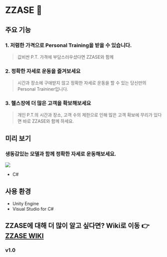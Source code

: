# ZZASE 🏃‍

## 주요 기능

### 1. 저렴한 가격으로 Personal Training을 받을 수 있습니다.
>값비싼 P.T. 가격에 부담스러우셨다면 ZZASE와 함께

### 2. 정확한 자세로 운동을 즐겨보세요
>시간과 장소에 구애받지 않고 정확한 자세로 운동을 할 수 있는 당신만의 Personal Traininer입니다.

### 3. 헬스장에 더 많은 고객을 확보해보세요
>개인 P.T.의 시간과 장소, 고객 수의 제한으로 인해 많은 고객 확보에 무리가 있다면 바로 ZZASE와 함께 하세요.


## 미리 보기

### 생동감있는 모델과 함께 정확한 자세로 운동해보세요.
<img src="https://user-images.githubusercontent.com/23074069/59202050-b3f5bf80-8bd6-11e9-8702-60f9730ceb5a.png" /></a>

* C#

## 사용 환경
* Unity Engine
* Visual Studio for C#

## ZZASE에 대해 더 많이 알고 싶다면? Wiki로 이동 👉 [ZZASE WIKI](https://github.com/chany219/ZZASE/wiki) 


### v1.0
